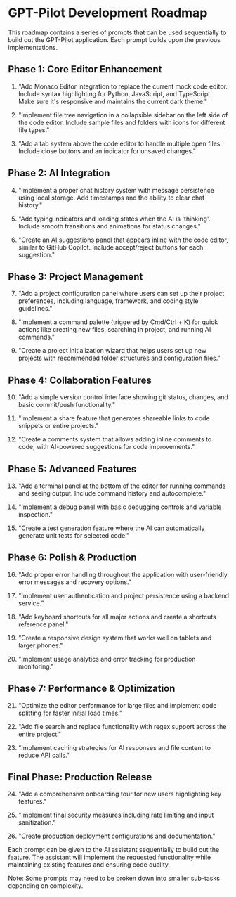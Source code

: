 # GPT-Pilot Development Roadmap

This roadmap contains a series of prompts that can be used sequentially to build out the GPT-Pilot application. Each prompt builds upon the previous implementations.

## Phase 1: Core Editor Enhancement

1. "Add Monaco Editor integration to replace the current mock code editor. Include syntax highlighting for Python, JavaScript, and TypeScript. Make sure it's responsive and maintains the current dark theme."

2. "Implement file tree navigation in a collapsible sidebar on the left side of the code editor. Include sample files and folders with icons for different file types."

3. "Add a tab system above the code editor to handle multiple open files. Include close buttons and an indicator for unsaved changes."

## Phase 2: AI Integration

4. "Implement a proper chat history system with message persistence using local storage. Add timestamps and the ability to clear chat history."

5. "Add typing indicators and loading states when the AI is 'thinking'. Include smooth transitions and animations for status changes."

6. "Create an AI suggestions panel that appears inline with the code editor, similar to GitHub Copilot. Include accept/reject buttons for each suggestion."

## Phase 3: Project Management

7. "Add a project configuration panel where users can set up their project preferences, including language, framework, and coding style guidelines."

8. "Implement a command palette (triggered by Cmd/Ctrl + K) for quick actions like creating new files, searching in project, and running AI commands."

9. "Create a project initialization wizard that helps users set up new projects with recommended folder structures and configuration files."

## Phase 4: Collaboration Features

10. "Add a simple version control interface showing git status, changes, and basic commit/push functionality."

11. "Implement a share feature that generates shareable links to code snippets or entire projects."

12. "Create a comments system that allows adding inline comments to code, with AI-powered suggestions for code improvements."

## Phase 5: Advanced Features

13. "Add a terminal panel at the bottom of the editor for running commands and seeing output. Include command history and autocomplete."

14. "Implement a debug panel with basic debugging controls and variable inspection."

15. "Create a test generation feature where the AI can automatically generate unit tests for selected code."

## Phase 6: Polish & Production

16. "Add proper error handling throughout the application with user-friendly error messages and recovery options."

17. "Implement user authentication and project persistence using a backend service."

18. "Add keyboard shortcuts for all major actions and create a shortcuts reference panel."

19. "Create a responsive design system that works well on tablets and larger phones."

20. "Implement usage analytics and error tracking for production monitoring."

## Phase 7: Performance & Optimization

21. "Optimize the editor performance for large files and implement code splitting for faster initial load times."

22. "Add file search and replace functionality with regex support across the entire project."

23. "Implement caching strategies for AI responses and file content to reduce API calls."

## Final Phase: Production Release

24. "Add a comprehensive onboarding tour for new users highlighting key features."

25. "Implement final security measures including rate limiting and input sanitization."

26. "Create production deployment configurations and documentation."

Each prompt can be given to the AI assistant sequentially to build out the feature. The assistant will implement the requested functionality while maintaining existing features and ensuring code quality.

Note: Some prompts may need to be broken down into smaller sub-tasks depending on complexity.